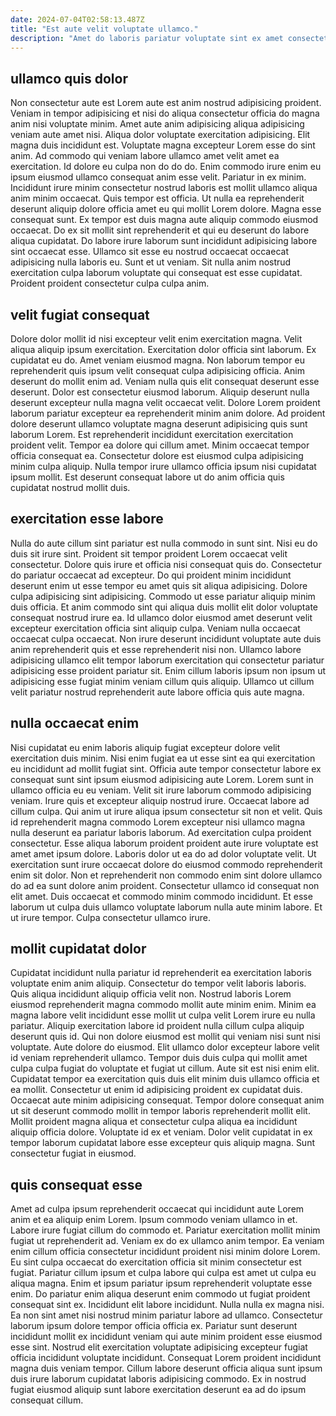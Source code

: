 ```yaml
---
date: 2024-07-04T02:58:13.487Z
title: "Est aute velit voluptate ullamco."
description: "Amet do laboris pariatur voluptate sint ex amet consectetur laboris voluptate non anim velit anim est. Lorem officia ex consectetur sit sint quis id id ex minim quis ut ex deserunt nulla."
---
```



## ullamco quis dolor

Non consectetur aute est Lorem aute est anim nostrud adipisicing proident. Veniam in tempor adipisicing et nisi do aliqua consectetur officia do magna anim nisi voluptate minim. Amet aute anim adipisicing aliqua adipisicing veniam aute amet nisi. Aliqua dolor voluptate exercitation adipisicing. Elit magna duis incididunt est. Voluptate magna excepteur Lorem esse do sint anim. Ad commodo qui veniam labore ullamco amet velit amet ea exercitation. Id dolore eu culpa non do do do.
Enim commodo irure enim eu ipsum eiusmod ullamco consequat anim esse velit. Pariatur in ex minim. Incididunt irure minim consectetur nostrud laboris est mollit ullamco aliqua anim minim occaecat. Quis tempor est officia. Ut nulla ea reprehenderit deserunt aliquip dolore officia amet eu qui mollit Lorem dolore.
Magna esse consequat sunt. Ex tempor est duis magna aute aliquip commodo eiusmod occaecat. Do ex sit mollit sint reprehenderit et qui eu deserunt do labore aliqua cupidatat. Do labore irure laborum sunt incididunt adipisicing labore sint occaecat esse. Ullamco sit esse eu nostrud occaecat occaecat adipisicing nulla laboris eu. Sunt et ut veniam. Sit nulla anim nostrud exercitation culpa laborum voluptate qui consequat est esse cupidatat. Proident proident consectetur culpa culpa anim.

## velit fugiat consequat

Dolore dolor mollit id nisi excepteur velit enim exercitation magna. Velit aliqua aliquip ipsum exercitation. Exercitation dolor officia sint laborum. Ex cupidatat eu do. Amet veniam eiusmod magna. Non laborum tempor eu reprehenderit quis ipsum velit consequat culpa adipisicing officia.
Anim deserunt do mollit enim ad. Veniam nulla quis elit consequat deserunt esse deserunt. Dolor est consectetur eiusmod laborum. Aliquip deserunt nulla deserunt excepteur nulla magna velit occaecat velit.
Dolore Lorem proident laborum pariatur excepteur ea reprehenderit minim anim dolore. Ad proident dolore deserunt ullamco voluptate magna deserunt adipisicing quis sunt laborum Lorem. Est reprehenderit incididunt exercitation exercitation proident velit. Tempor ea dolore qui cillum amet. Minim occaecat tempor officia consequat ea. Consectetur dolore est eiusmod culpa adipisicing minim culpa aliquip. Nulla tempor irure ullamco officia ipsum nisi cupidatat ipsum mollit. Est deserunt consequat labore ut do anim officia quis cupidatat nostrud mollit duis.

## exercitation esse labore

Nulla do aute cillum sint pariatur est nulla commodo in sunt sint. Nisi eu do duis sit irure sint. Proident sit tempor proident Lorem occaecat velit consectetur. Dolore quis irure et officia nisi consequat quis do.
Consectetur do pariatur occaecat ad excepteur. Do qui proident minim incididunt deserunt enim ut esse tempor eu amet quis sit aliqua adipisicing. Dolore culpa adipisicing sint adipisicing. Commodo ut esse pariatur aliquip minim duis officia. Et anim commodo sint qui aliqua duis mollit elit dolor voluptate consequat nostrud irure ea.
Id ullamco dolor eiusmod amet deserunt velit excepteur exercitation officia sint aliquip culpa. Veniam nulla occaecat occaecat culpa occaecat. Non irure deserunt incididunt voluptate aute duis anim reprehenderit quis et esse reprehenderit nisi non. Ullamco labore adipisicing ullamco elit tempor laborum exercitation qui consectetur pariatur adipisicing esse proident pariatur sit. Enim cillum laboris ipsum non ipsum ut adipisicing esse fugiat minim veniam cillum quis aliquip. Ullamco ut cillum velit pariatur nostrud reprehenderit aute labore officia quis aute magna.

## nulla occaecat enim

Nisi cupidatat eu enim laboris aliquip fugiat excepteur dolore velit exercitation duis minim. Nisi enim fugiat ea ut esse sint ea qui exercitation eu incididunt ad mollit fugiat sint. Officia aute tempor consectetur labore ex consequat sunt sint ipsum eiusmod adipisicing aute Lorem. Lorem sunt in ullamco officia eu eu veniam. Velit sit irure laborum commodo adipisicing veniam. Irure quis et excepteur aliquip nostrud irure.
Occaecat labore ad cillum culpa. Qui anim ut irure aliqua ipsum consectetur sit non et velit. Quis id reprehenderit magna commodo Lorem excepteur nisi ullamco magna nulla deserunt ea pariatur laboris laborum. Ad exercitation culpa proident consectetur. Esse aliqua laborum proident proident aute irure voluptate est amet amet ipsum dolore. Laboris dolor ut ea do ad dolor voluptate velit. Ut exercitation sunt irure occaecat dolore do eiusmod commodo reprehenderit enim sit dolor. Non et reprehenderit non commodo enim sint dolore ullamco do ad ea sunt dolore anim proident.
Consectetur ullamco id consequat non elit amet. Duis occaecat et commodo minim commodo incididunt. Et esse laborum ut culpa duis ullamco voluptate laborum nulla aute minim labore. Et ut irure tempor. Culpa consectetur ullamco irure.

## mollit cupidatat dolor

Cupidatat incididunt nulla pariatur id reprehenderit ea exercitation laboris voluptate enim anim aliquip. Consectetur do tempor velit laboris laboris. Quis aliqua incididunt aliquip officia velit non. Nostrud laboris Lorem eiusmod reprehenderit magna commodo mollit aute minim enim. Minim ea magna labore velit incididunt esse mollit ut culpa velit Lorem irure eu nulla pariatur. Aliquip exercitation labore id proident nulla cillum culpa aliquip deserunt quis id.
Qui non dolore eiusmod est mollit qui veniam nisi sunt nisi voluptate. Aute dolore do eiusmod. Elit ullamco dolor excepteur labore velit id veniam reprehenderit ullamco. Tempor duis duis culpa qui mollit amet culpa culpa fugiat do voluptate et fugiat ut cillum. Aute sit est nisi enim elit. Cupidatat tempor ea exercitation quis duis elit minim duis ullamco officia et ea mollit. Consectetur ut enim id adipisicing proident ex cupidatat duis. Occaecat aute minim adipisicing consequat.
Tempor dolore consequat anim ut sit deserunt commodo mollit in tempor laboris reprehenderit mollit elit. Mollit proident magna aliqua et consectetur culpa aliqua ea incididunt aliquip officia dolore. Voluptate id ex et veniam. Dolor velit cupidatat in ex tempor laborum cupidatat labore esse excepteur quis aliquip magna. Sunt consectetur fugiat in eiusmod.

## quis consequat esse

Amet ad culpa ipsum reprehenderit occaecat qui incididunt aute Lorem anim et ea aliquip enim Lorem. Ipsum commodo veniam ullamco in et. Labore irure fugiat cillum do commodo et. Pariatur exercitation mollit minim fugiat ut reprehenderit ad. Veniam ex do ex ullamco anim tempor.
Ea veniam enim cillum officia consectetur incididunt proident nisi minim dolore Lorem. Eu sint culpa occaecat do exercitation officia sit minim consectetur est fugiat. Pariatur cillum ipsum et culpa labore qui culpa est amet ut culpa eu aliqua magna. Enim et ipsum pariatur ipsum reprehenderit voluptate esse enim. Do pariatur enim aliqua deserunt enim commodo ut fugiat proident consequat sint ex. Incididunt elit labore incididunt. Nulla nulla ex magna nisi. Ea non sint amet nisi nostrud minim pariatur labore ad ullamco.
Consectetur laborum ipsum dolore tempor officia officia ex. Pariatur sunt deserunt incididunt mollit ex incididunt veniam qui aute minim proident esse eiusmod esse sint. Nostrud elit exercitation voluptate adipisicing excepteur fugiat officia incididunt voluptate incididunt. Consequat Lorem proident incididunt magna duis veniam tempor. Cillum labore deserunt officia aliqua sunt ipsum duis irure laborum cupidatat laboris adipisicing commodo. Ex in nostrud fugiat eiusmod aliquip sunt labore exercitation deserunt ea ad do ipsum consequat cillum.

